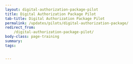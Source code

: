 ```yaml
---
layout: digital-authorization-package-pilot
title: Digital Authorization Package Pilot
tab-title: Digital Authorization Package Pilot
permalink: /updates/pilots/digital-authorization-package/
redirect_from:
    /digital-authorization-package-pilot/
body-class: page-training
summary: 
tags: 


---
```

